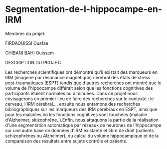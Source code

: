 # Segmentation-de-l-hippocampe-en-IRM
Membres du projet:

FIRDAOUISSI Ouafae

CHIBANI BAHI Ouissem

DESCRIPTION DU PROJET:

Les recherches scientifiques ont démontré qu'il existait des marqueurs en IRM (imagerie par résonance magnétique) cérébral des états de stress post-traumatiques (ESPT) tandis que d'autres recherches ont montré que le volume de l'hippocampe différait selon que les fonctions cognitives des participants étaient normales ou diminuées.
Dans ce projet nous envisagerons en premier lieu de faire des recherches sur le contexte : le cerveau, l'IRM cérébral..., ensuite nous entamons des recherches bibliographiques sur les marqueurs des IRM cérébraux en ESPT, ainsi que pour les maladies où les fonctions cognitives sont touchées  (maladie d'Alzheimer, skizophrène..).Enfin, nous attaquons la partie de la réalisation d'une segmentation automatique par réseaux de neurones de l'hippocampe sur une autre base de données d'IRM existante et libre de droit (patients schizophrènes ou Alzheimer), du calcul du volume hippocampique et de la comparaison des résultats entre sujets contrôle et patients.


